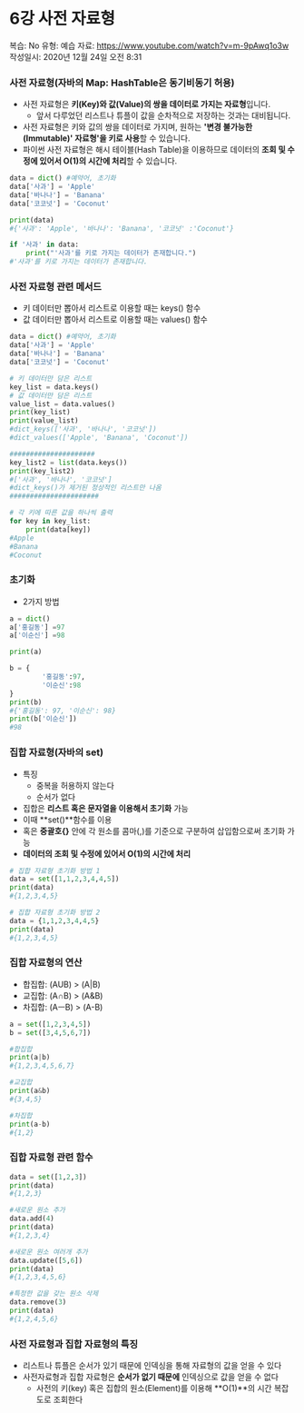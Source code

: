 # 6강 사전 자료형

복습: No
유형: 예습
자료: https://www.youtube.com/watch?v=m-9pAwq1o3w
작성일시: 2020년 12월 24일 오전 8:31

### 사전 자료형(자바의 Map: HashTable은 동기비동기 허용)

- 사전 자료형은 **키(Key)와 값(Value)의 쌍을 데이터로 가지는 자료형**입니다.
    - 앞서 다루었던 리스트나 튜플이 값을 순차적으로 저장하는 것과는 대비됩니다.
- 사전 자료형은 키와 값의 쌍을 데이터로 가지며, 원하는 **'변경 불가능한(Immutable)' 자료형'을 키로 사용**할 수 있습니다.
- 파이썬 사전 자료형은 해시 테이블(Hash Table)을 이용하므로 데이터의 **조회 및 수정에 있어서 O(1)의 시간에 처리**할 수 있습니다.

```python
data = dict() #예약어, 초기화
data['사과'] = 'Apple'
data['바나나'] = 'Banana'
data['코코넛'] = 'Coconut'

print(data)
#{'사과': 'Apple', '바나나': 'Banana', '코코넛' :'Coconut'}

if '사과' in data:
	print("'사과'를 키로 가지는 데이터가 존재합니다.")
#'사과'를 키로 가지는 데이터가 존재합니다.

```

### 사전 자료형 관련 메서드

- 키 데이터만 뽑아서 리스트로 이용할 때는 keys() 함수
- 값 데이터만 뽑아서 리스트로 이용할 때는 values() 함수

```python
data = dict() #예약어, 초기화
data['사과'] = 'Apple'
data['바나나'] = 'Banana'
data['코코넛'] = 'Coconut'

# 키 데이터만 담은 리스트
key_list = data.keys()
# 값 데이터만 담은 리스트
value_list = data.values()
print(key_list)
print(value_list)
#dict_keys(['사과', '바나나', '코코넛'])
#dict_values(['Apple', 'Banana', 'Coconut'])

#####################
key_list2 = list(data.keys())
print(key_list2)
#['사과', '바나나', '코코넛']
#dict_keys()가 제거된 정상적인 리스트만 나옴
######################

# 각 키에 따른 값을 하나씩 출력
for key in key_list:
	print(data[key])
#Apple
#Banana
#Coconut	

```

### 초기화

- 2가지 방법

```python
a = dict()
a['홍길동'] =97
a['이순신'] =98

print(a)

b = {
		'홍길동':97,
		'이순신':98
}
print(b)
#{'홍길동': 97, '이순신': 98}
print(b['이순신'])
#98
```

### 집합 자료형(자바의 set)

- 특징
    - 중복을 허용하지 않는다
    - 순서가 없다
- 집합은 **리스트 혹은 문자열을 이용해서 초기화** 가능
- 이때 **set()**함수를 이용
- 혹은 **중괄호{}** 안에 각 원소를 콤마(,)를 기준으로 구분하여 삽입함으로써 초기화 가능
- **데이터의 조회 및 수정에 있어서 O(1)의 시간에 처리**

```python
# 집합 자료형 초기화 방법 1
data = set([1,1,2,3,4,4,5])
print(data)
#{1,2,3,4,5}

# 집합 자료형 초기화 방법 2
data = {1,1,2,3,4,4,5}
print(data)
#{1,2,3,4,5}
```

### 집합 자료형의 연산

- 합집합: (AUB)  > (A|B)
- 교집합: (A∩B) > (A&B)
- 차집합: (AㅡB) > (A-B)

```python
a = set([1,2,3,4,5])
b = set([3,4,5,6,7])

#합집합
print(a|b)
#{1,2,3,4,5,6,7}

#교집합
print(a&b)
#{3,4,5}

#차집합
print(a-b)
#{1,2}
```

### 집합 자료형 관련 함수

```python
data = set([1,2,3])
print(data)
#{1,2,3}

#새로운 원소 추가
data.add(4)
print(data)
#{1,2,3,4}

#새로운 원소 여러개 추가
data.update([5,6])
print(data)
#{1,2,3,4,5,6}

#특정한 값을 갖는 원소 삭제
data.remove(3)
print(data)
#{1,2,4,5,6}
```

### 사전 자료형과 집합 자료형의 특징

- 리스트나 튜플은 순서가 있기 때문에 인덱싱을 통해 자료형의 값을 얻을 수 있다
- 사전자료형과 집합 자료형은 **순서가 없기 때문에** 인덱싱으로 값을 얻을 수 없다
    - 사전의 키(key) 혹은 집합의 원소(Element)를 이용해 **O(1)**의 시간 복잡도로 조회한다
